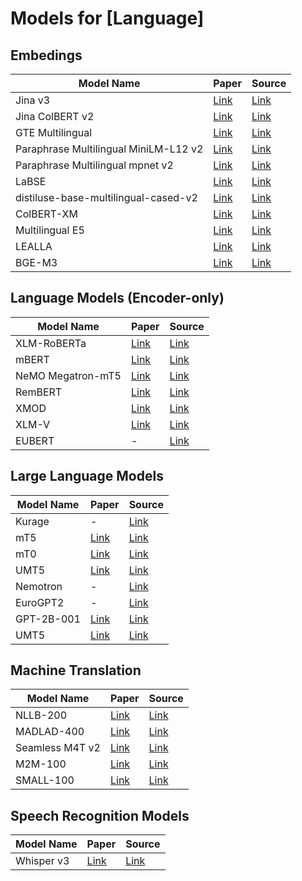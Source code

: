 # Models for [Language]

## Embedings

| Model Name | Paper | Source |
|------ | ----- | ---- |
| Jina v3 | [Link](https://arxiv.org/abs/2409.10173) | [Link](https://huggingface.co/jinaai/jina-embeddings-v3)|
| Jina ColBERT v2 | [Link](https://huggingface.co/papers/2408.16672) | [Link](https://huggingface.co/jinaai/jina-colbert-v2)|
| GTE Multilingual | [Link](https://arxiv.org/pdf/2407.19669) | [Link](https://huggingface.co/Alibaba-NLP/gte-multilingual-base) |
| Paraphrase Multilingual MiniLM-L12 v2 | [Link](https://huggingface.co/papers/1908.10084) | [Link](https://huggingface.co/sentence-transformers/paraphrase-multilingual-MiniLM-L12-v2) |
| Paraphrase Multilingual mpnet v2 | [Link](https://huggingface.co/papers/1908.10084) | [Link](https://huggingface.co/sentence-transformers/paraphrase-multilingual-mpnet-base-v2) |
| LaBSE | [Link](https://arxiv.org/abs/2007.01852) | [Link](https://huggingface.co/sentence-transformers/LaBSE) |
| distiluse-base-multilingual-cased-v2 | [Link](https://huggingface.co/papers/1908.10084) | [Link](https://huggingface.co/sentence-transformers/distiluse-base-multilingual-cased-v2) |
| ColBERT-XM | [Link](https://huggingface.co/papers/2402.15059) | [Link](https://huggingface.co/antoinelouis/colbert-xm) |
| Multilingual E5 | [Link](https://huggingface.co/papers/2402.05672) | [Link](https://huggingface.co/intfloat/multilingual-e5-large) |
| LEALLA | [Link](https://huggingface.co/papers/2302.08387) | [Link](https://huggingface.co/setu4993/LEALLA-base) |
| BGE-M3 | [Link](https://huggingface.co/papers/2402.03216) | [Link](https://huggingface.co/BAAI/bge-m3) |

## Language Models (Encoder-only)

| Model Name | Paper | Source |
|------ | ----- | ---- |
| XLM-RoBERTa | [Link](https://huggingface.co/papers/1911.02116) | [Link](https://huggingface.co/FacebookAI/xlm-roberta-base) |
| mBERT | [Link](https://huggingface.co/papers/1810.04805) | [Link](https://huggingface.co/google-bert/bert-base-multilingual-uncased) |
| NeMO Megatron-mT5 | [Link](https://arxiv.org/pdf/1909.08053) | [Link](https://huggingface.co/nvidia/nemo-megatron-mt5-3B) |
| RemBERT | [Link](https://huggingface.co/papers/2010.12821) | [Link](https://huggingface.co/google/rembert) |
| XMOD | [Link](https://aclanthology.org/2022.naacl-main.255/) | [Link](https://huggingface.co/facebook/xmod-base) |
| XLM-V | [Link](https://huggingface.co/papers/2301.10472) | [Link](https://huggingface.co/facebook/xlm-v-base) |
| EUBERT | - | [Link](https://huggingface.co/EuropeanParliament/EUBERT) |

## Large Language Models

| Model Name | Paper | Source |
|------ | ----- | ---- |
| Kurage | - | [Link](https://huggingface.co/lightblue/kurage-multilingual) |
| mT5 | [Link](https://huggingface.co/papers/2010.11934) | [Link](https://huggingface.co/google/mt5-base) |
| mT0 | [Link](https://huggingface.co/papers/2211.01786) | [Link](https://huggingface.co/bigscience/mt0-xxl) |
| UMT5 | [Link](https://openreview.net/forum?id=kXwdL1cWOAi) | [Link](https://huggingface.co/google/umt5-xl) |
| Nemotron | - | [Link](https://huggingface.co/nvidia/nemotron-3-8b-base-4k) |
| EuroGPT2 | - | [Link](https://huggingface.co/DFKI-SLT/eurogpt2) |
| GPT-2B-001 | [Link](https://huggingface.co/papers/1909.08053) | [Link](https://huggingface.co/nvidia/GPT-2B-001) |
| UMT5 | [Link](https://openreview.net/forum?id=kXwdL1cWOAi) | [Link](https://huggingface.co/google/umt5-base) |

## Machine Translation

| Model Name | Paper | Source |
|------ | ----- | ---- |
| NLLB-200 | [Link](https://arxiv.org/abs/2207.04672) | [Link](https://huggingface.co/facebook/nllb-200-3.3B) |
| MADLAD-400 | [Link](https://huggingface.co/papers/2309.04662) | [Link](https://huggingface.co/google/madlad400-3b-mt) |
| Seamless M4T v2 | [Link](https://huggingface.co/papers/2312.05187) | [Link](https://huggingface.co/facebook/seamless-m4t-v2-large) |
| M2M-100 | [Link](https://huggingface.co/papers/2010.11125) | [Link](https://huggingface.co/facebook/m2m100_1.2B) |
| SMALL-100 | [Link](https://huggingface.co/papers/2210.11621) | [Link](https://huggingface.co/alirezamsh/small100) |

## Speech Recognition Models

| Model Name | Paper | Source |
|------ | ----- | ---- |
| Whisper v3 | [Link](https://huggingface.co/papers/2212.04356) | [Link](https://huggingface.co/openai/whisper-large-v3) |
